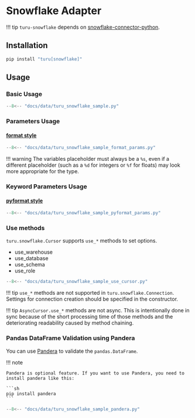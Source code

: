 # Snowflake Adapter

!!! tip
    `turu-snowflake` depends on [snowflake-connector-python](https://pypi.org/project/snowflake-connector-python/).

## Installation

```bash
pip install "turu[snowflake]"
```

## Usage
### Basic Usage

```python
--8<-- "docs/data/turu_snowflake_sample.py"
```

### Parameters Usage
#### [format style](https://peps.python.org/pep-0249/#paramstyle)

```python
--8<-- "docs/data/turu_snowflake_sample_format_params.py"
```

!!! warning
    The variables placeholder must always be a `%s`, even if a different placeholder (such as a `%d` for integers or `%f` for floats) may look more appropriate for the type.

<!-- #### [qmark style](https://peps.python.org/pep-0249/#paramstyle)

```python
--8<-- "docs/data/turu_snowflake_sample_qmark_params.py"
```

#### [numeric style](https://peps.python.org/pep-0249/#paramstyle)

```python
--8<-- "docs/data/turu_snowflake_sample_numeric_params.py"
```

!!! warning
    `qmark` and `numeric` styles have some points to note. Please refer to [the official document](https://docs.snowflake.com/en/developer-guide/python-connector/python-connector-example#qmark-or-numeric-binding) for details. -->

### Keyword Parameters Usage
#### [pyformat style](https://peps.python.org/pep-0249/#paramstyle)

```python
--8<-- "docs/data/turu_snowflake_sample_pyformat_params.py"
```

### Use methods

`turu.snowflake.Cursor` supports `use_*` methods to set options.

- use_warehouse
- use_database
- use_schema
- use_role


```python
--8<-- "docs/data/turu_snowflake_sample_use_cursor.py"
```

!!! tip
    `use_*` methods are not supported in `turu.snowflake.Connection`.
    Settings for connection creation should be specified in the constructor.

!!! tip
    `AsyncCursor.use_*` methods are not async.
    This is intentionally done in sync because of the short processing time of those methods and the deteriorating readability caused by method chaining.

### Pandas DataFrame Validation using Pandera
You can use [Pandera](https://pandera.readthedocs.io/en/stable/) to validate the `pandas.DataFrame`.

!!! note

    Pandera is optional feature. If you want to use Pandera, you need to install pandera like this:

    ```sh
    pip install pandera
    ```

```python
--8<-- "docs/data/turu_snowflake_sample_pandera.py"
```
